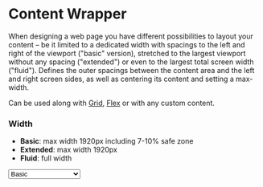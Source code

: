 # Content Wrapper

When designing a web page you have different possibilities to layout your content – be it limited to a dedicated width with spacings to the left and right of the viewport ("basic" version), stretched to the largest viewport without any spacing ("extended") or even to the largest total screen width ("fluid"). Defines the outer spacings between the content area and the left and right screen sides, as well as centering its content and setting a max-width.

Can be used along with [Grid](#/components/grid), [Flex](#/components/flex) or with any custom content.

### Width

* **Basic**: max width 1920px including 7-10% safe zone
* **Extended**: max width 1920px
* **Fluid**: full width

<Playground :markup="basic">
  <select v-model="width">
    <option disabled>Select a width mode</option>
    <option value="basic">Basic</option>
    <option value="extended">Extended</option>
    <option value="fluid">Fluid</option>
  </select>
</Playground>

<script lang="ts">
  import Vue from 'vue';
  import Component from 'vue-class-component';
  
  @Component
  export default class Code extends Vue {
    width = 'basic';
    
    get basic(){
      return `<p-content-wrapper width="${this.width}">
  <div class="example-content">Some content</div>
</p-content-wrapper>`;
    }
  }
</script>

<style scoped lang="scss">
  @import '~@porsche-design-system/utilities/scss';

  ::v-deep .example-content {
    @include p-text-small;
    color: $p-color-theme-dark-default;
    text-align: center;
    background: lightskyblue;
  }
</style>